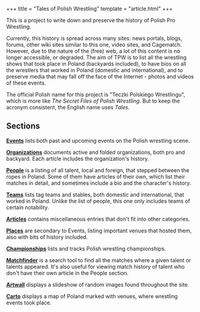 +++
title = "Tales of Polish Wrestling"
template = "article.html"
+++

This is a project to write down and preserve the history of Polish Pro Wrestling.

Currently, this history is spread across many sites: news portals, blogs, forums, other wiki sites similar to this one, video sites, and Cagematch.
However, due to the nature of the (free) web, a lot of this content is no longer accessible, or degraded. The aim of TPW is to list all the wrestling shows that took place in Poland (backyards included), to have bios on all the wrestlers that worked in Poland (domestic and international), and to preserve media that may fall off the face of the Internet - photos and videos of these events.

The official Polish name for this project is "Teczki Polskiego Wrestlingu", which is more like _The Secret Files of Polish Wrestling_. But to keep the acronym consistent, the English name uses _Tales_.

## Sections

**[Events](@/e/_index.md)** lists both past and upcoming events on the Polish wrestling scene.

**[Organizations](@/o/_index.md)** documents active and folded organizations, both pro and backyard. Each article includes the organization's history.

**[People](@/w/_index.md)** is a listing of all talent, local and foreign, that stepped between the ropes in Poland. Some of them have articles of their own, which list their matches in detail, and sometimes include a bio and the character's history.

**[Teams](@/tt/_index.md)** lists tag teams and stables, both domestic and international, that worked in Poland. Unlike the list of people, this one only includes teams of certain notability.

**[Articles](@/a/_index.md)** contains miscellaneous entries that don't fit into other categories.

**[Places](@/v/_index.md)** are secondary to Events, listing important venues that hosted them, also with bits of history included.

**[Championships](@/c/_index.md)** lists and tracks Polish wrestling championships.

**[Matchfinder](//mf.tpwres.pl)** is a search tool to find all the matches where a given talent or talents appeared. It's also useful for viewing match history of talent who don't have their own article in the People section.

**[Artwall](//art.tpwres.pl)** displays a slideshow of random images found throughout the site.

**[Carto](//carto.tpwres.pl)** displays a map of Poland marked with venues, where wrestling events took place.
